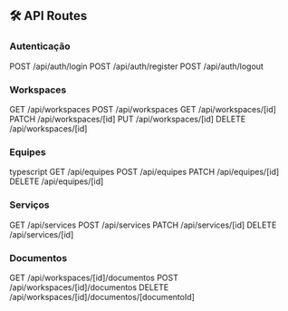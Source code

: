 
## 🛠️ API Routes

### Autenticação

POST /api/auth/login
POST /api/auth/register
POST /api/auth/logout


### Workspaces

GET /api/workspaces
POST /api/workspaces
GET /api/workspaces/[id]
PATCH /api/workspaces/[id]
PUT /api/workspaces/[id]
DELETE /api/workspaces/[id]


### Equipes

typescript
GET /api/equipes
POST /api/equipes
PATCH /api/equipes/[id]
DELETE /api/equipes/[id]


### Serviços

 GET /api/services
POST /api/services
PATCH /api/services/[id]
DELETE /api/services/[id]


### Documentos

GET /api/workspaces/[id]/documentos
POST /api/workspaces/[id]/documentos
DELETE /api/workspaces/[id]/documentos/[documentoId]


